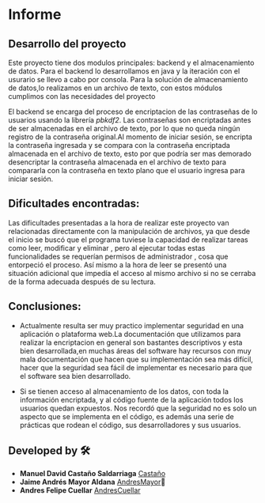 
# Informe

## Desarrollo del proyecto 

Este proyecto tiene dos modulos principales: backend y el almacenamiento de datos. Para el backend lo desarrollamos en java y la iteración con el usurario se llevo a cabo por consola. Para la solución de almacenamiento de datos,lo realizamos en un archivo de texto, con estos módulos cumplimos con las necesidades del proyecto 

El backend se encarga del proceso de encriptacion de las contraseñas de lo usuarios usando la librería *pbkdf2*. Las contraseñas son encriptadas antes de ser almacenadas en el archivo de texto, por lo que no queda ningún registro de la contraseña original.Al momento de iniciar sesión, se encripta la contraseña ingresada y se compara con la contraseña encriptada almacenada en el archivo de texto, esto por que podría ser mas demorado desencriptar la contraseña almacenada en el archivo de texto para compararla con la contraseña en texto plano que el usuario ingresa para iniciar sesión.


## Dificultades encontradas:


Las dificultades presentadas a la hora de realizar este proyecto van relacionadas directamente con la manipulación de archivos, ya que desde el inicio se buscó que el programa tuviese la capacidad de realizar tareas como leer, modificar y eliminar , pero al ejecutar todas estas funcionalidades se requerían permisos  de administrador , cosa que entorpeció el proceso. Así mismo a la hora de leer  se presentó una situación adicional que impedía el acceso al mismo archivo si no se cerraba de la forma adecuada después de su lectura. 

## Conclusiones:


- Actualmente resulta ser muy practico implementar seguridad en una aplicación o plataforma web.La documentación que utilizamos para realizar la encriptacion en general son bastantes descriptivos y esta bien desarrollada,en muchas áreas del software hay recursos con muy mala documentación que hacen que su implementación sea más difícil, hacer que la seguridad sea fácil de implementar es necesario para que el software sea bien desarrollado.

- Si se tienen acceso al almacenamiento de los datos, con toda la información encriptada, y al código fuente de la aplicación todos los usuarios quedan expuestos. Nos recordó que la seguridad no es solo un aspecto que se implementa en el código, es además una serie de prácticas que rodean el código, sus desarrolladores y sus usuarios.


## Developed by 🛠️

* **Manuel David Castaño Saldarriaga** [Castaño](https://github.com/manuelcastano)
* **Jaime Andrés Mayor Aldana**  [AndresMayor](https://github.com/AndresMayor)🚀
* **Andres Felipe Cuellar**  [AndresCuellar](https://github.com/andrescuellar123)
